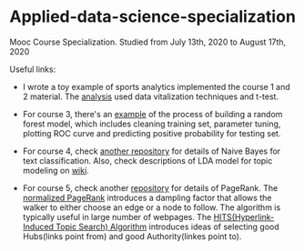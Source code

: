# Applied-data-science-specialization

Mooc Course Specialization. Studied from July 13th, 2020 to August 17th, 2020

Useful links: 

- I wrote a toy example of sports analytics implemented the course 1 and 2 material. The [analysis](https://github.com/LidingLi/Applied-data-science-specialization/blob/master/course2-applied-plotting-charting-data-representation-in-python/tennis-atp-data-analysis/Analysis%20of%20Performance%20of%20Kei%20Nishikori.ipynb) used data vitalization techniques and t-test.

- For course 3, there's an [example](https://github.com/LidingLi/Applied-data-science-specialization/blob/master/course3-applied-machine-learning-in-python/Assignment%2B4.ipynb) of the process of building a random forest model, which includes cleaning training set, parameter tuning, plotting ROC curve and predicting positive probability for testing set. 

- For course 4, check [another repository](https://github.com/LidingLi/Numerical-Method/blob/master/Text-mining%20basics/Naive_bayes_spam_text.pdf) for details of Naive Bayes for text classification. Also, check descriptions of LDA model for topic modeling on [wiki](https://en.wikipedia.org/wiki/Latent_Dirichlet_allocation).

- For course 5, check  another [repository](https://github.com/LidingLi/Numerical_Method/blob/master/programming%20assignments/mp3_Page_Rank.ipynb) for details of PageRank. 
The [normalized PageRank](https://github.com/LidingLi/Applied-data-science-specialization/blob/master/course5-applied-social-network-analysis/normalized_PageRank.py) introduces a dampling factor that allows the walker to either choose an edge or a node to follow. The algorithm is typically useful in large number of webpages. 
The [HITS(Hyperlink-Induced Topic Search) Algorithm](https://en.wikipedia.org/wiki/HITS_algorithm) introduces ideas of selecting good Hubs(links point from) and good Authority(linkes point to).
